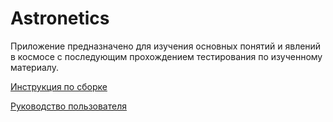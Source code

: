 # Astronetics
Приложение предназначено для изучения основных понятий и явлений в космосе с последующим прохождением тестирования по изученному материалу.

[Инструкция по сборке](manual/build.md)

[Руководство пользователя](manual/README.md)
